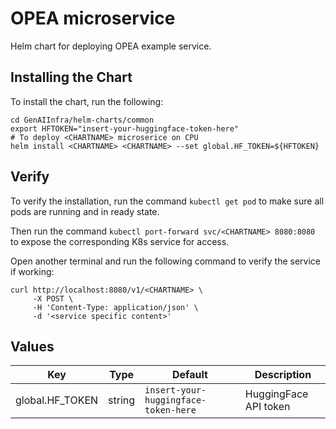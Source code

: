 # OPEA <CHARTNAME> microservice

Helm chart for deploying OPEA example service.

## Installing the Chart

To install the chart, run the following:

```console
cd GenAIInfra/helm-charts/common
export HFTOKEN="insert-your-huggingface-token-here"
# To deploy <CHARTNAME> microserice on CPU
helm install <CHARTNAME> <CHARTNAME> --set global.HF_TOKEN=${HFTOKEN}

```

## Verify

To verify the installation, run the command `kubectl get pod` to make sure all pods are running and in ready state.

Then run the command `kubectl port-forward svc/<CHARTNAME> 8080:8080` to expose the corresponding K8s service for access.

Open another terminal and run the following command to verify the service if working:

```
curl http://localhost:8080/v1/<CHARTNAME> \
     -X POST \
     -H 'Content-Type: application/json' \
     -d '<service specific content>'

```

## Values

| Key             | Type   | Default                              | Description           |
| --------------- | ------ | ------------------------------------ | --------------------- |
| global.HF_TOKEN | string | `insert-your-huggingface-token-here` | HuggingFace API token |
